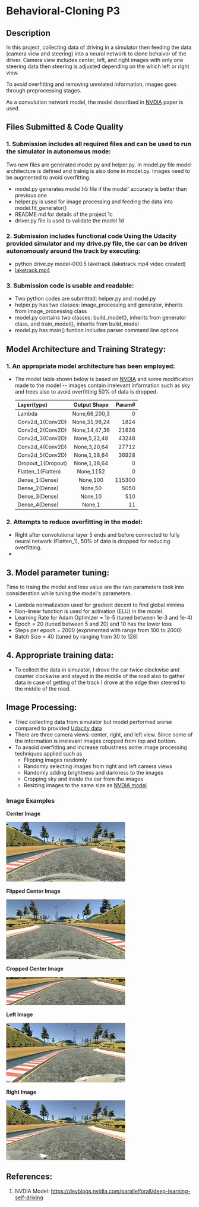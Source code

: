 # Behavioral-Cloning P3
## Description
In this project, collecting data of driving in a simulator then feeding the data (camera view and steering) into a neural network to clone behaivor of the driver. Camera view includes center, left, and right images with only one steering data then steering is adjusted depending on the which left or right view. 

To avoid overfitting and removing unrelated information, images goes through preprocessing stages.

As a convulution network model, the model described in [NVDIA](https://devblogs.nvidia.com/parallelforall/deep-learning-self-driving-cars/) paper is used. 

## Files Submitted & Code Quality
### 1. **Submission includes all required files and can be used to run the simulator in autonomous mode**: 
Two new files are generated model.py and helper.py. In model.py file model architecture is defined and trainig is also done in model.py. Images need to be augmented to avoid overfitting. 

* model.py generates model.h5 file if the model' accuracy is better than previous one 
* helper.py is used for image processing and feeding the data into model.fit_generator() 
* README.md for details of the project 1c
* driver.py file is used to validate the model 1d

### 2. **Submission includes functional code Using the Udacity provided simulator and my drive.py file, the car can be driven autonomously around the track by executing**:

* python drive.py model-000.5 laketrack (laketrack.mp4 video created)
* [laketrack.mp4](youtube.com)

### 3. **Submission code is usable and readable**:

* Two python codes are submitted: helper.py and model.py
* helper.py has two classes: image_processing and generator, inherits from image_processing class
* model.py contains two classes: build_model(), inherits from generator class, and train_model(), inherits from build_model
* model.py has main() funtion includes parser command line options 

## Model Architecture and Training Strategy:
### 1. **An appropriate model architecture has been employed**:

* The model table shown below is based on [NVDIA](https://devblogs.nvidia.com/parallelforall/deep-learning-self-driving-cars/) and some modification made to the model -- images contain irrelevant information such as sky and trees also to avoid overfitting 50% of data is dropped. 

  | Layer(type)          | Output Shape    | Param#  |
  | ---------------------|:---------------:| -------:|
  | Lambda               | None,66,200,3   |    0    |
  | Conv2d_1(Conv2D)     | None,31,98,24   |   1824  |
  | Conv2d_2(Conv2D)     | None,14,47,36   |  21636  |
  | Conv2d_3(Conv2D)     | None,5,22,48    |  43248  |
  | Conv2d_4(Conv2D)     | None,3,20,64    |  27712  |
  | Conv2d_5(Conv2D)     | None,1,18,64    |  36928  |
  | Dropout_1(Dropout)   | None,1,18,64    |    0    |
  | Flatten_1(Flatten)   | None,1152       |    0    |
  | Dense_1(Dense)       | None,100        |  115300 |
  | Dense_2(Dense)       | None,50         |   5050  |
  | Dense_3(Dense)       | None,10         |    510  |
  | Dense_4(Dense)       | None,1          |    11   |

### 2. **Attempts to reduce overfitting in the model**:

* Right after convolutional layer 5 ends and before connected to fully neural network (Flatten_1), 50% of data is dropped for reducing overfitting. 
* 

## 3. **Model parameter tuning**:

  Time to traing the model and loss value are the two parameters took into consideration while tuning the model's parameters. 
  
* Lambda normalization used for gradient decent to find global minima 
* Non-linear function is used for activation (ELU) in the model.
* Learning Rate for Adam Optimizer = 1e-5 (tuned between 1e-3 and 1e-4)
* Epoch = 20 (tuned between 5 and 20) and 10 has the lower loss
* Steps per epoch = 2000 (exprimented with range from 100 to 2000)
* Batch Size = 40 (tuned by ranging from 30 to 128)

## 4. **Appropriate training data**:

* To collect the data in simulator, I drove the car twice clockwise and counter clockwise and stayed in the middle of the road also to gather data in case of getting of the track I drove at the edge then steered to the middle of the road.

## Image Processing:

* Tried collecting data from simulator but model performed worse compared to provided [Udacity data](https://d17h27t6h515a5.cloudfront.net/topher/2016/December/584f6edd_data/data.zip)
* There are three camera views: center, right, and left view. Since some of the information is irrelevant images cropped from top and bottom.
* To avaoid overfitting and increase robustness some image processing techniques applied such as 
  * Flipping images randomly 
  * Randomly selecting images from right and left camera views
  * Randomly adding brightness and darkness to the images
  * Cropping sky and inside the car from the images
  * Resizing images to the same size as [NVDIA model](https://devblogs.nvidia.com/parallelforall/deep-learning-self-driving-cars/)

### Image Examples

  **Center Image**

  ![[Center Image]](images/center.png)

  **Flipped Center Image**

  ![[Flipped Image]](images/flipped_center.png)
    
  **Cropped Center Image**

  ![[Cropped Image]](images/cropped_center.png)
  
  **Left Image**

  ![[Left Image]](images/left.png)

  **Right Image**

  ![[Left Image]](images/right.png)

## References: 
1. NVDIA Model: https://devblogs.nvidia.com/parallelforall/deep-learning-self-driving

